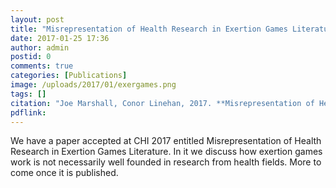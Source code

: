 ```yaml
---
layout: post
title: "Misrepresentation of Health Research in Exertion Games Literature"
date: 2017-01-25 17:36
author: admin
postid: 0
comments: true
categories: [Publications]
image: /uploads/2017/01/exergames.png
tags: []
citation: "Joe Marshall, Conor Linehan, 2017. **Misrepresentation of Health Research in Exertion Games Literature**. To appear in *Proceedings of 2017 CHI Conference on Human Factors in Computing Systems*"
pdflink: 
---
```

We have a paper accepted at CHI 2017 entitled Misrepresentation of Health Research in Exertion Games Literature. In it we discuss how exertion games work is not necessarily well founded in research from health fields. More to come once it is published.
